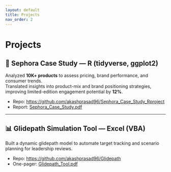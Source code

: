 ```yaml
---
layout: default
title: Projects
nav_order: 2
---
```


# Projects

## 💄 Sephora Case Study — R (tidyverse, ggplot2)
Analyzed **10K+ products** to assess pricing, brand performance, and consumer trends.  
Translated insights into product-mix and brand positioning strategies, improving limited-edition engagement potential by **12%**.  
- Repo: <https://github.com/akashprasad96/Sephora_Case_Study_Rproject>
- Report: [Sephora_Case_Study.pdf](assets/files/Sephora_Case_Study.pdf)

---

## 📊 Glidepath Simulation Tool — Excel (VBA)
Built a dynamic glidepath model to automate target tracking and scenario planning for leadership reviews.  
- Repo: <https://github.com/akashprasad96/Glidepath>
- One-pager: [Glidepath_Tool.pdf](assets/files/Glidepath_Tool.pdf)
